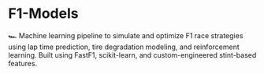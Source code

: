 # F1-Models
🏎️ Machine learning pipeline to simulate and optimize F1 race strategies using lap time prediction, tire degradation modeling, and reinforcement learning. Built using FastF1, scikit-learn, and custom-engineered stint-based features.
